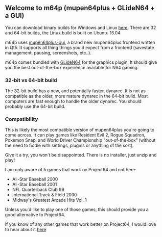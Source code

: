 ## Welcome to m64p (mupen64plus + GLideN64 + a GUI)

You can download binary builds for Windows and Linux [here](http://m64p.s3-website-us-east-1.amazonaws.com/). There are 32 and 64-bit builds, the Linux build is built on Ubuntu 16.04

m64p uses [mupen64plus-gui](https://github.com/m64p/mupen64plus-gui), a brand new mupen64plus frontend written in Qt5. It supports all thing things you'd expect from a frontend (savestate management, pausing, screenshots, etc..).

m64p comes bundled with [GLideN64](https://github.com/gonetz/GLideN64) for the graphics plugin. It should give you the best out-of-the-box experience available for N64 gaming.

### 32-bit vs 64-bit build ###

The 32-bit build has a new, and potentially faster, dynarec. It is not as compatible as the older, more mature dynarec in the 64-bit build. Most computers are fast enough to handle the older dynarec. You should probably use the 64-bit build.

### Compatibility ###

This is likely the most compatible version of mupen64plus you're going to come across. It can play games like Resident Evil 2, Rogue Squadron, Pokemon Snap, and World Driver Championship "out-of-the-box" (without the need to fiddle with settings, plugins or anything of the sort).

Give it a try, you won't be disappointed. There is no installer, just unzip and play!

I am only aware of 5 games that work on Project64 and not here:
* All-Star Baseball 2000
* All-Star Baseball 2001
* NFL Quarterback Club 99
* International Track & Field 2000
* Midway's Greatest Arcade Hits Vol. 1

Unless you'd like to play one of those games, this should provide you a good alternative to Project64.

If you know of any other games that work better on Project64, I would love to hear about it [here](https://github.com/m64p/mupen64plus-GLideN64/issues)

